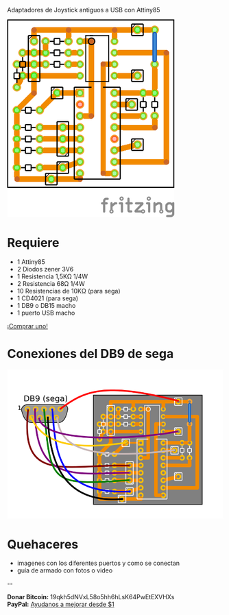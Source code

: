 Adaptadores de Joystick antiguos a USB con Attiny85

![Adaptador de Joystick sega o family game](img/joystick_sega_funcional_pcb.png)

Requiere
========

* 1 Attiny85
* 2 Diodos zener 3V6
* 1 Resistencia 1,5KΩ 1/4W 
* 2 Resistencia 68Ω 1/4W
* 10 Resistencias de 10KΩ (para sega)
* 1 CD4021 (para sega)
* 1 DB9 o DB15 macho
* 1 puerto USB macho

<a href="https://maquinaslibres.noblogs.org/joystick-retros/">¡Comprar uno!</a>

Conexiones del DB9 de sega
==========================

![DB9](img/db9_sega.png)

Quehaceres
==========

* imagenes con los diferentes puertos y como se conectan
* guía de armado con fotos o video

-- 

**Donar Bitcoin:** 19qkh5dNVxL58o5hh6hLsK64PwEtEXVHXs    
**PayPal:** [Ayudanos a mejorar desde $1](https://www.paypal.com/cgi-bin/webscr?cmd=_s-xclick&hosted_button_id=JMFARRBCYTFG8)

